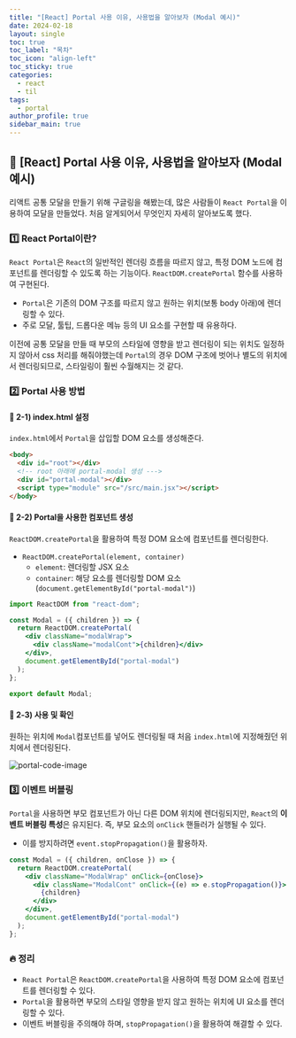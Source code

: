 ```yaml
---
title: "[React] Portal 사용 이유, 사용법을 알아보자 (Modal 예시)"
date: 2024-02-18
layout: single
toc: true
toc_label: "목차"
toc_icon: "align-left"
toc_sticky: true
categories:
  - react
  - til
tags:
  - portal
author_profile: true
sidebar_main: true
---
```


## :ledger: [React] Portal 사용 이유, 사용법을 알아보자 (Modal 예시)

리액트 공통 모달을 만들기 위해 구글링을 해봤는데, 많은 사람들이 `React Portal`을 이용하여 모달을 만들었다. 처음 알게되어서 무엇인지 자세히 알아보도록 했다.

### :one: React Portal이란?

`React Portal`은 `React`의 일반적인 렌더링 흐름을 따르지 않고, 특정 DOM 노드에 컴포넌트를 렌더링할 수 있도록 하는 기능이다. `ReactDOM.createPortal` 함수를 사용하여 구현된다.

- `Portal`은 기존의 DOM 구조를 따르지 않고 원하는 위치(보통 body 아래)에 렌더링할 수 있다.
- 주로 모달, 툴팁, 드롭다운 메뉴 등의 UI 요소를 구현할 때 유용하다.

이전에 공통 모달을 만들 때 부모의 스타일에 영향을 받고 렌더링이 되는 위치도 일정하지 않아서 css 처리를 해줘야했는데 `Portal`의 경우 DOM 구조에 벗어나 별도의 위치에서 렌더링되므로, 스타일링이 훨씬 수월해지는 것 같다.

### :two: Portal 사용 방법

#### :pushpin: 2-1) index.html 설정

`index.html`에서 `Portal`을 삽입할 DOM 요소를 생성해준다.

```html
<body>
  <div id="root"></div>
  <!-- root 아래에 portal-modal 생성 --->
  <div id="portal-modal"></div>
  <script type="module" src="/src/main.jsx"></script>
</body>
```

#### :pushpin: 2-2) Portal을 사용한 컴포넌트 생성

`ReactDOM.createPortal`을 활용하여 특정 DOM 요소에 컴포넌트를 렌더링한다.

- `ReactDOM.createPortal(element, container)`
  - `element`: 렌더링할 JSX 요소
  - `container`: 해당 요소를 렌더링할 DOM 요소 (`document.getElementById("portal-modal")`)

```jsx
import ReactDOM from "react-dom";

const Modal = ({ children }) => {
  return ReactDOM.createPortal(
    <div className="modalWrap">
      <div className="modalCont">{children}</div>
    </div>,
    document.getElementById("portal-modal")
  );
};

export default Modal;
```

#### :pushpin: 2-3) 사용 및 확인

원하는 위치에 `Modal`컴포넌트를 넣어도 렌더링될 때 처음 `index.html`에 지정해줬던 위치에서 렌더링된다.

![portal-code-image](https://github.com/user-attachments/assets/0b84f023-e541-4911-8e59-33d15950363b)

### :three: 이벤트 버블링

`Portal`을 사용하면 부모 컴포넌트가 아닌 다른 DOM 위치에 렌더링되지만, `React`의 **이벤트 버블링 특성**은 유지된다. 즉, 부모 요소의 `onClick` 핸들러가 실행될 수 있다.

- 이를 방지하려면 `event.stopPropagation()`을 활용하자.

```jsx
const Modal = ({ children, onClose }) => {
  return ReactDOM.createPortal(
    <div className="ModalWrap" onClick={onClose}>
      <div className="ModalCont" onClick={(e) => e.stopPropagation()}>
        {children}
      </div>
    </div>,
    document.getElementById("portal-modal")
  );
};
```

### :fire: 정리

- `React Portal`은 `ReactDOM.createPortal`을 사용하여 특정 DOM 요소에 컴포넌트를 렌더링할 수 있다.
- `Portal`을 활용하면 부모의 스타일 영향을 받지 않고 원하는 위치에 UI 요소를 렌더링할 수 있다.
- 이벤트 버블링을 주의해야 하며, `stopPropagation()`을 활용하여 해결할 수 있다.
